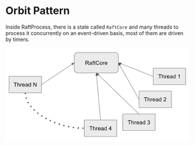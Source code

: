 # Orbit Pattern

Inside RaftProcess, there is a state called `RaftCore` and
many threads to process it concurrently on an event-driven basis,
most of them are driven by timers.

![](images/multi-threading.png)